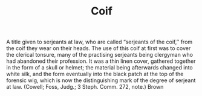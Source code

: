 ---
title: Coif
letter: C
permalink: "/definitions/bld-coif.html"
body: A title given to serjeants at law, who are called “serjeants of the coif,’’
  from the coif they wear on their heads. The use of this coif at first was to cover
  the clerical tonsure, many of the practising serjeants being clergyman who had abandoned
  their profession. It was a thin linen cover, gathered together in the form of a
  skull or helmet; the material being afterwards changed into white silk, and the
  form eventually into the black patch at the top of the forensic wig, which is now
  the distinguishing mark of the degree of serjeant at law. (Cowell; Foss, Judg.;
  3 Steph. Comm. 272, note.) Brown
published_at: '2018-07-07'
source: Black's Law Dictionary 2nd Ed (1910)
layout: post
---